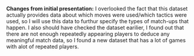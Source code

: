 **Changes from initial presentation:**
I overlooked the fact that this dataset actually provides data about which moves were used/which tactics were used, so I will use this data to furthur specify the types of match-ups that happen.
I also should have checked the dataset earilier, I found out that there are not enough repeatedly appearing players to deduce any meaningful match data, so I found a new dataset that has a lot of games with alot of repeated players.